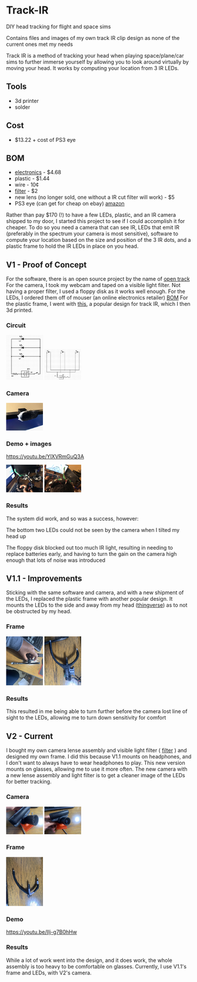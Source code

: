 # Track-IR
DIY head tracking for flight and space sims

Contains files and images of my own track IR clip design as none of the current ones met my needs

Track IR is a method of tracking your head when playing space/plane/car sims to further immerse yourself by allowing you to look around virtually by moving your head.
It works by computing your location from 3 IR LEDs.

## Tools
* 3d printer
* solder

## Cost
* $13.22 + cost of PS3 eye

## BOM
* [electronics](https://www.mouser.com/ProjectManager/ProjectDetail.aspx?AccessID=ab94725237) - $4.68
* plastic - $1.44
* wire - 10¢
* [filter](https://www.peauproductions.com/products/infrared-light-high-pass-filter) - $2
* new lens (no longer sold, one without a IR cut filter will work) - $5
* PS3 eye (can get for cheap on ebay) [amazon](https://www.amazon.com/PlayStation-Eye-3/dp/B000VTQ3LU)

Rather than pay $170 (!) to have a few LEDs, plastic, and an IR camera shipped to my door, I started this project to see if I could accomplish it for cheaper. To do so you need a camera that can see IR, LEDs that emit IR (preferably in the spectrum your camera is most sensitive), software to compute your location based on the size and position of the 3 IR dots, and a plastic frame to hold the IR LEDs in place on you head.



## V1 - Proof of Concept
For the software, there is an open source project by the name of [open track](https://github.com/opentrack/opentrack)
For the camera, I took my webcam and taped on a visible light filter. Not having a proper filter, I used a floppy disk as it works well enough.
For the LEDs, I ordered them off of mouser (an online electronics retailer) [BOM](https://www.mouser.com/ProjectManager/ProjectDetail.aspx?AccessID=ab94725237)
For the plastic frame, I went with [this](https://www.thingiverse.com/thing:49142), a popular design for track IR, which I then 3d printed. 

### Circuit
<img src="/images/Circuit2.PNG" width="100"> <img src="/images/Circuit1.PNG" width="100">

### Camera
<img src="/images/Camera.jpeg" width="100">

### Demo + images
https://youtu.be/YlXVRmGuQ3A


<img src="/images/Mounted.jpeg" width="100"> <img src="/images/Working.jpeg" width="100">

### Results
The system did work, and so was a success, however:

The bottom two LEDs could not be seen by the camera when I tilted my head up

The floppy disk blocked out too much IR light, resulting in needing to replace batteries early, and having to turn the gain on the camera high enough that lots of noise was introduced

## V1.1 - Improvements
Sticking with the same software and camera, and with a new shipment of the LEDs, I replaced the plastic frame with another popular design. It mounts the LEDs to the side and away from my head ([thingverse](https://www.thingiverse.com/thing:2458689)) as to not be obstructed by my head. 

### Frame

<img src="/images/V1_1Frame1.jpeg" width="100"> <img src="/images/V1_1Frame2.jpeg" width="100">

### Results
This resulted in me being able to turn further before the camera lost line of sight to the LEDs, allowing me to turn down sensitivity for comfort

## V2 - Current 
I bought my own camera lense assembly and visible light filter ( [filter](https://www.peauproductions.com/products/infrared-light-high-pass-filter) ) and designed my own frame. I did this because V1.1 mounts on headphones, and I don't want to always have to wear headphones to play. This new version mounts on glasses, allowing me to use it more often. The new camera with a new lense assembly and light filter is to get a cleaner image of the LEDs for better tracking.

### Camera
<img src="/images/CameraUpdate1.jpeg" width="100"> <img src="/images/CameraUpdate2.jpeg" width="100">

### Frame

<img src="/images/V2Frame.jpeg" width="100">

### Demo
https://youtu.be/IIj-g7B0hHw 

### Results
While a lot of work went into the design, and it does work, the whole assembly is too heavy to be comfortable on glasses. Currently, I use V1.1's frame and LEDs, with V2's camera.




